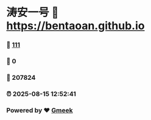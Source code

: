# 涛安一号 :link: https://bentaoan.github.io 
### :page_facing_up: [111](https://bentaoan.github.io/tag.html) 
### :speech_balloon: 0 
### :hibiscus: 207824 
### :alarm_clock: 2025-08-15 12:52:41 
### Powered by :heart: [Gmeek](https://github.com/Meekdai/Gmeek)
